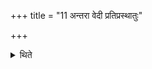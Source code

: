 +++
title = "11 अन्तरा वेदी प्रतिप्रस्थातुः"

+++

<details><summary>थिते</summary>

11. The passage of the Pratiprasthātr̥ should be between the two altars.

[^1]: Cp. XXIV.2.10.
</details>
